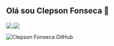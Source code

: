 ## Olá sou Clepson Fonseca 👋

<!--
**clepsonfonseca/clepsonfonseca** is a ✨ _special_ ✨ repository because its `README.md` (this file) appears on your GitHub profile.

Here are some ideas to get you started:

- 🔭 I’m currently working on ...
- 🌱 I’m currently learning ...
- 👯 I’m looking to collaborate on ...
- 🤔 I’m looking for help with ...
- 💬 Ask me about ...
- 📫 How to reach me: ...
- 😄 Pronouns: ...
- ⚡ Fun fact: ...
-->

<a href="https://github.com/clepsonfonseca/github-readme-stats">
  <img align="center" src="https://github-readme-stats.vercel.app/api/pin/?username=clepsonfonseca&repo=github-readme-stats" />
</a>
<a href="https://github.com/clepsonfonseca/convoychat">
  <img align="center" src="https://github-readme-stats.vercel.app/api/pin/?username=clepsonfonseca&repo=convoychat" />
</a>

![Clepson Fonseca GitHub](https://github-readme-stats.vercel.app/api?username=clepsonfonseca&theme=algolia&show_icons=true)
